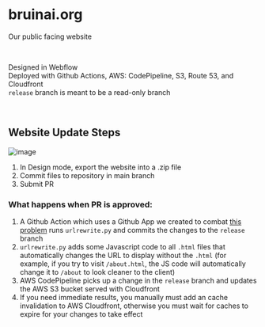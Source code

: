 # bruinai.org
Our public facing website

<br>

Designed in Webflow \
Deployed with Github Actions, AWS: CodePipeline, S3, Route 53, and Cloudfront \
`release` branch is meant to be a read-only branch

<br>

## Website Update Steps
![image](https://github.com/user-attachments/assets/dbd737ad-c86e-4a23-ab16-20349fe7dc3a)
1. In Design mode, export the website into a .zip file
2. Commit files to repository in main branch
3. Submit PR

### What happens when PR is approved:
1. A Github Action which uses a Github App we created to combat [this problem](https://github.com/orgs/community/discussions/25305#discussioncomment-8256560) runs `urlrewrite.py` and commits the changes to the `release` branch
2. `urlrewrite.py` adds some Javascript code to all `.html` files that automatically changes the URL to display without the `.html` (for example, if you try to visit `/about.html`, the JS code will automatically change it to `/about` to look cleaner to the client)
3. AWS CodePipeline picks up a change in the `release` branch and updates the AWS S3 bucket served with Cloudfront
4. If you need immediate results, you manually must add an cache invalidation to AWS Cloudfront, otherwise you must wait for caches to expire for your changes to take effect
